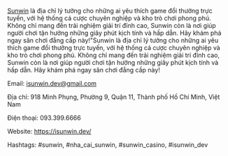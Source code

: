 <p><a href="https://isunwin.dev/">Sunwin</a> l&agrave; địa chỉ l&yacute; tưởng cho những ai y&ecirc;u th&iacute;ch game đổi thưởng trực tuyến, với hệ thống c&aacute; cược chuy&ecirc;n nghiệp v&agrave; kho tr&ograve; chơi phong ph&uacute;. Kh&ocirc;ng chỉ mang đến trải nghiệm giải tr&iacute; đỉnh cao, Sunwin c&ograve;n l&agrave; nơi gi&uacute;p người chơi tận hưởng những gi&acirc;y ph&uacute;t kịch t&iacute;nh v&agrave; hấp dẫn. H&atilde;y kh&aacute;m ph&aacute; ngay s&acirc;n chơi đẳng cấp n&agrave;y!"Sunwin l&agrave; địa chỉ l&yacute; tưởng cho những ai y&ecirc;u th&iacute;ch game đổi thưởng trực tuyến, với hệ thống c&aacute; cược chuy&ecirc;n nghiệp v&agrave; kho tr&ograve; chơi phong ph&uacute;. Kh&ocirc;ng chỉ mang đến trải nghiệm giải tr&iacute; đỉnh cao, Sunwin c&ograve;n l&agrave; nơi gi&uacute;p người chơi tận hưởng những gi&acirc;y ph&uacute;t kịch t&iacute;nh v&agrave; hấp dẫn. H&atilde;y kh&aacute;m ph&aacute; ngay s&acirc;n chơi đẳng cấp n&agrave;y!</p>
<p>Email: <a href="mailto:isunwin.dev@gmail.com">isunwin.dev@gmail.com</a></p>
<p>Địa chỉ: 918 Minh Phụng, Phường 9, Quận 11, Th&agrave;nh phố Hồ Ch&iacute; Minh, Việt Nam</p>
<p>Điện thoại: 093.399.6666</p>
<p>Website: <a href="https://isunwin.dev/">https://isunwin.dev/</a></p>
<p>Hashtags: #sunwin, #nha_cai_sunwin, #sunwin_casino, #isunwin_dev</p>